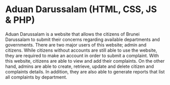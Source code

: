 # Aduan Darussalam (HTML, CSS, JS & PHP)
Aduan Darussalam is a website that allows the citizens of Brunei Darussalam to submit their concerns regarding available departments and governments. There are two major users of this website; admin and citizens. While citizens without accounts are still able to use the website, they are required to make an account in order to submit a complaint. With this website, citizens are able to view and add their complaints. On the other hand, admins are able to create, retrieve, update and delete citizen and complaints details. In addition, they are also able to generate reports that list all complaints by department.
